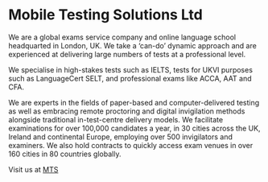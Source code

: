 # Mobile Testing Solutions Ltd

We are a global exams service company and online language school headquarted in London, UK.
We take a ‘can-do’ dynamic approach and are experienced at delivering large numbers of tests at a professional level.

We specialise in high-stakes tests such as IELTS, tests for UKVI purposes such as LanguageCert SELT, and professional exams like ACCA, AAT and CFA.

We are experts in the fields of paper-based and computer-delivered testing as well as embracing remote proctoring and digital invigilation methods alongside traditional in-test-centre delivery models.
We facilitate examinations for over 100,000 candidates a year, in 30 cities across the UK, Ireland and continental Europe, employing over 500 invigilators and examiners. We also hold contracts to quickly access exam venues in over 160 cities in 80 countries globally. 

Visit us at [MTS](https://www.mtsglobal.uk.com/)

<!--

**Here are some ideas to get you started:**

🙋‍♀️ A short introduction - what is your organization all about?
🌈 Contribution guidelines - how can the community get involved?
👩‍💻 Useful resources - where can the community find your docs? Is there anything else the community should know?
🍿 Fun facts - what does your team eat for breakfast?
🧙 Remember, you can do mighty things with the power of [Markdown](https://docs.github.com/github/writing-on-github/getting-started-with-writing-and-formatting-on-github/basic-writing-and-formatting-syntax)
-->

